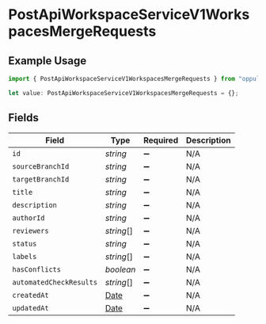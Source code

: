 # PostApiWorkspaceServiceV1WorkspacesMergeRequests

## Example Usage

```typescript
import { PostApiWorkspaceServiceV1WorkspacesMergeRequests } from "oppulence-backend-sdk/models/operations";

let value: PostApiWorkspaceServiceV1WorkspacesMergeRequests = {};
```

## Fields

| Field                                                                                         | Type                                                                                          | Required                                                                                      | Description                                                                                   |
| --------------------------------------------------------------------------------------------- | --------------------------------------------------------------------------------------------- | --------------------------------------------------------------------------------------------- | --------------------------------------------------------------------------------------------- |
| `id`                                                                                          | *string*                                                                                      | :heavy_minus_sign:                                                                            | N/A                                                                                           |
| `sourceBranchId`                                                                              | *string*                                                                                      | :heavy_minus_sign:                                                                            | N/A                                                                                           |
| `targetBranchId`                                                                              | *string*                                                                                      | :heavy_minus_sign:                                                                            | N/A                                                                                           |
| `title`                                                                                       | *string*                                                                                      | :heavy_minus_sign:                                                                            | N/A                                                                                           |
| `description`                                                                                 | *string*                                                                                      | :heavy_minus_sign:                                                                            | N/A                                                                                           |
| `authorId`                                                                                    | *string*                                                                                      | :heavy_minus_sign:                                                                            | N/A                                                                                           |
| `reviewers`                                                                                   | *string*[]                                                                                    | :heavy_minus_sign:                                                                            | N/A                                                                                           |
| `status`                                                                                      | *string*                                                                                      | :heavy_minus_sign:                                                                            | N/A                                                                                           |
| `labels`                                                                                      | *string*[]                                                                                    | :heavy_minus_sign:                                                                            | N/A                                                                                           |
| `hasConflicts`                                                                                | *boolean*                                                                                     | :heavy_minus_sign:                                                                            | N/A                                                                                           |
| `automatedCheckResults`                                                                       | *string*[]                                                                                    | :heavy_minus_sign:                                                                            | N/A                                                                                           |
| `createdAt`                                                                                   | [Date](https://developer.mozilla.org/en-US/docs/Web/JavaScript/Reference/Global_Objects/Date) | :heavy_minus_sign:                                                                            | N/A                                                                                           |
| `updatedAt`                                                                                   | [Date](https://developer.mozilla.org/en-US/docs/Web/JavaScript/Reference/Global_Objects/Date) | :heavy_minus_sign:                                                                            | N/A                                                                                           |